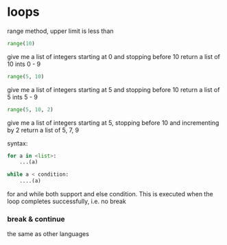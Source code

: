 # loops

range method, upper limit is less than

```python
range(10)
```

give me a list of integers starting at 0 and stopping before 10
return a list of 10 ints 0 - 9

```python
range(5, 10)
```

give me a list of integers starting at 5 and stopping before 10
return a list of 5 ints 5 - 9

```python
range(5, 10, 2)
```

give me a list of integers starting at 5, stopping before 10 and incrementing by 2
return a list of 5, 7, 9

syntax:

```python
for a in <list>:
	...(a)

while a < condition:
	....(a)
```

for and while both support and else condition.
This is executed when the loop completes successfully, i.e. no break

### break & continue

the same as other languages
